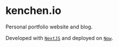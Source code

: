 # kenchen.io

Personal portfolio website and blog.

Developed with [`NextJS`](https://nextjs.org/) and deployed on [`Now`](https://zeit.co/now).
